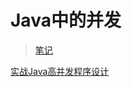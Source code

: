 # Java中的并发

> [笔记](https://github.com/Kuangcp/Note/blob/master/Java/AdvancedLearning/Concurrency.md)

[实战Java高并发程序设计](https://github.com/guanpengchn/java-concurrent-programming)
